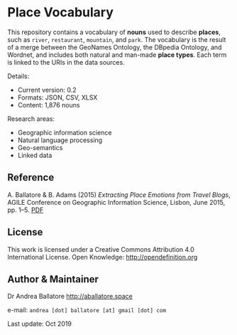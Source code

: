 Place Vocabulary
=============================================

This repository contains a vocabulary of **nouns** used to describe **places**, such as `river`, `restaurant`, `mountain`, and `park`.
The vocabulary is the result of a merge between the GeoNames Ontology, the DBpedia Ontology, and Wordnet, and includes both natural and man-made **place types**.
Each term is linked to the URIs in the data sources.

Details:
* Current version: 0.2
* Formats: JSON, CSV, XLSX
* Content: 1,876 nouns

Research areas:
* Geographic information science
* Natural language processing
* Geo-semantics
* Linked data

Reference
----------------------
A. Ballatore & B. Adams (2015) *Extracting Place Emotions from Travel Blogs*,
AGILE Conference on Geographic Information Science, Lisbon, June 2015, pp. 1–5. [PDF](https://sites.google.com/site/andreaballatore/2015-Ballatore_Adams-Emotion_travel_blogs.pdf)

License
----------------------
This work is licensed under a Creative Commons Attribution 4.0 International License.
Open Knowledge: <http://opendefinition.org>

Author & Maintainer
----------------------
Dr Andrea Ballatore <http://aballatore.space>

e-mail: `andrea [dot] ballatore [at] gmail [dot] com`

Last update: Oct 2019
